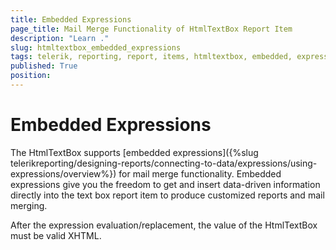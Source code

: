 ```yaml
---
title: Embedded Expressions
page_title: Mail Merge Functionality of HtmlTextBox Report Item
description: "Learn ."
slug: htmltextbox_embedded_expressions
tags: telerik, reporting, report, items, htmltextbox, embedded, expressions, mail, merge, functionality
published: True
position: 
---
```


# Embedded Expressions

The HtmlTextBox supports [embedded expressions]({%slug telerikreporting/designing-reports/connecting-to-data/expressions/using-expressions/overview%}) for mail merge functionality. Embedded expressions give you the freedom to get and insert data-driven information directly into the text box report item to produce customized reports and mail merging. 

After the expression evaluation/replacement, the value of the HtmlTextBox must be valid XHTML.
